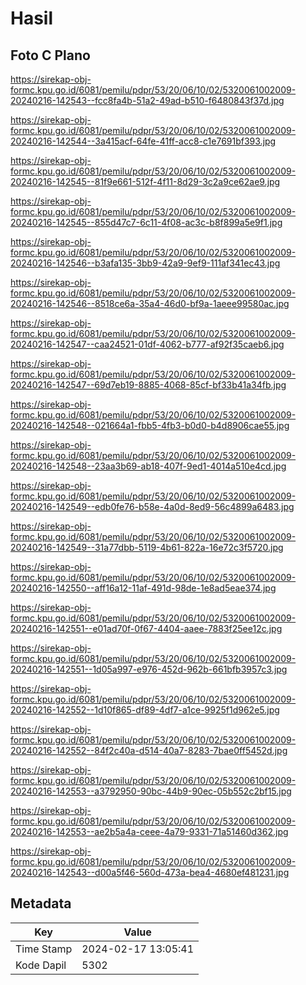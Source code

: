 # Hasil

## Foto C Plano

https://sirekap-obj-formc.kpu.go.id/6081/pemilu/pdpr/53/20/06/10/02/5320061002009-20240216-142543--fcc8fa4b-51a2-49ad-b510-f6480843f37d.jpg

https://sirekap-obj-formc.kpu.go.id/6081/pemilu/pdpr/53/20/06/10/02/5320061002009-20240216-142544--3a415acf-64fe-41ff-acc8-c1e7691bf393.jpg

https://sirekap-obj-formc.kpu.go.id/6081/pemilu/pdpr/53/20/06/10/02/5320061002009-20240216-142545--81f9e661-512f-4f11-8d29-3c2a9ce62ae9.jpg

https://sirekap-obj-formc.kpu.go.id/6081/pemilu/pdpr/53/20/06/10/02/5320061002009-20240216-142545--855d47c7-6c11-4f08-ac3c-b8f899a5e9f1.jpg

https://sirekap-obj-formc.kpu.go.id/6081/pemilu/pdpr/53/20/06/10/02/5320061002009-20240216-142546--b3afa135-3bb9-42a9-9ef9-111af341ec43.jpg

https://sirekap-obj-formc.kpu.go.id/6081/pemilu/pdpr/53/20/06/10/02/5320061002009-20240216-142546--8518ce6a-35a4-46d0-bf9a-1aeee99580ac.jpg

https://sirekap-obj-formc.kpu.go.id/6081/pemilu/pdpr/53/20/06/10/02/5320061002009-20240216-142547--caa24521-01df-4062-b777-af92f35caeb6.jpg

https://sirekap-obj-formc.kpu.go.id/6081/pemilu/pdpr/53/20/06/10/02/5320061002009-20240216-142547--69d7eb19-8885-4068-85cf-bf33b41a34fb.jpg

https://sirekap-obj-formc.kpu.go.id/6081/pemilu/pdpr/53/20/06/10/02/5320061002009-20240216-142548--021664a1-fbb5-4fb3-b0d0-b4d8906cae55.jpg

https://sirekap-obj-formc.kpu.go.id/6081/pemilu/pdpr/53/20/06/10/02/5320061002009-20240216-142548--23aa3b69-ab18-407f-9ed1-4014a510e4cd.jpg

https://sirekap-obj-formc.kpu.go.id/6081/pemilu/pdpr/53/20/06/10/02/5320061002009-20240216-142549--edb0fe76-b58e-4a0d-8ed9-56c4899a6483.jpg

https://sirekap-obj-formc.kpu.go.id/6081/pemilu/pdpr/53/20/06/10/02/5320061002009-20240216-142549--31a77dbb-5119-4b61-822a-16e72c3f5720.jpg

https://sirekap-obj-formc.kpu.go.id/6081/pemilu/pdpr/53/20/06/10/02/5320061002009-20240216-142550--aff16a12-11af-491d-98de-1e8ad5eae374.jpg

https://sirekap-obj-formc.kpu.go.id/6081/pemilu/pdpr/53/20/06/10/02/5320061002009-20240216-142551--e01ad70f-0f67-4404-aaee-7883f25ee12c.jpg

https://sirekap-obj-formc.kpu.go.id/6081/pemilu/pdpr/53/20/06/10/02/5320061002009-20240216-142551--1d05a997-e976-452d-962b-661bfb3957c3.jpg

https://sirekap-obj-formc.kpu.go.id/6081/pemilu/pdpr/53/20/06/10/02/5320061002009-20240216-142552--1d10f865-df89-4df7-a1ce-9925f1d962e5.jpg

https://sirekap-obj-formc.kpu.go.id/6081/pemilu/pdpr/53/20/06/10/02/5320061002009-20240216-142552--84f2c40a-d514-40a7-8283-7bae0ff5452d.jpg

https://sirekap-obj-formc.kpu.go.id/6081/pemilu/pdpr/53/20/06/10/02/5320061002009-20240216-142553--a3792950-90bc-44b9-90ec-05b552c2bf15.jpg

https://sirekap-obj-formc.kpu.go.id/6081/pemilu/pdpr/53/20/06/10/02/5320061002009-20240216-142553--ae2b5a4a-ceee-4a79-9331-71a51460d362.jpg

https://sirekap-obj-formc.kpu.go.id/6081/pemilu/pdpr/53/20/06/10/02/5320061002009-20240216-142543--d00a5f46-560d-473a-bea4-4680ef481231.jpg


## Metadata

| Key        | Value               |
| ---------- | ------------------- |
| Time Stamp | 2024-02-17 13:05:41 |
| Kode Dapil | 5302                |



